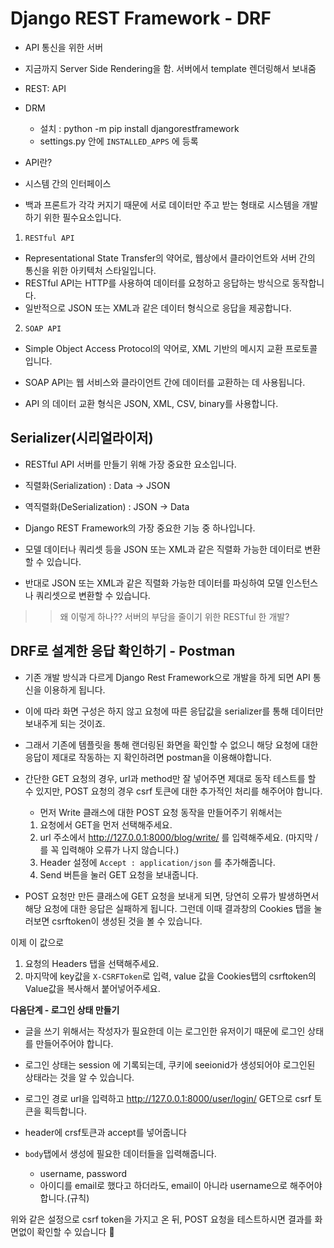 
# Django REST Framework - DRF

- API 통신을 위한 서버

- 지금까지 Server Side Rendering을 함. 서버에서 template 렌더링해서 보내줌

- REST: API

- DRM
  - 설치 : python -m pip install djangorestframework
  - settings.py 안에 `INSTALLED_APPS` 에 등록

  

-  API란? 
  - 시스템 간의 인터페이스
  - 백과 프론트가 각각 커지기 때문에 서로 데이터만 주고 받는 형태로 시스템을 개발하기 위한 필수요소입니다.

1. `RESTful API`
  - Representational State Transfer의 약어로, 웹상에서 클라이언트와 서버 간의 통신을 위한 아키텍처 스타일입니다.
   - RESTful API는 HTTP를 사용하여 데이터를 요청하고 응답하는 방식으로 동작합니다. 
   - 일반적으로 JSON 또는 XML과 같은 데이터 형식으로 응답을 제공합니다.
 
2. `SOAP API`
  - Simple Object Access Protocol의 약어로, XML 기반의 메시지 교환 프로토콜입니다. 
  - SOAP API는 웹 서비스와 클라이언트 간에 데이터를 교환하는 데 사용됩니다.


- API 의 데이터 교환 형식은 JSON, XML, CSV, binary를 사용합니다.


## Serializer(시리얼라이저)
- RESTful API 서버를 만들기 위해 가장 중요한 요소입니다.

- 직렬화(Serialization)    : Data -> JSON
- 역직렬화(DeSerialization) : JSON -> Data

- Django REST Framework의 가장 중요한 기능 중 하나입니다.
- 모델 데이터나 쿼리셋 등을 JSON 또는 XML과 같은 직렬화 가능한 데이터로 변환할 수 있습니다. 
- 반대로 JSON 또는 XML과 같은 직렬화 가능한 데이터를 파싱하여 모델 인스턴스나 쿼리셋으로 변환할 수 있습니다.

>> 왜 이렇게 하나?? 서버의 부담을 줄이기 위한 RESTful 한 개발?


## DRF로 설계한 응답 확인하기 - Postman

- 기존 개발 방식과 다르게 Django Rest Framework으로 개발을 하게 되면 API 통신을 이용하게 됩니다. 
- 이에 따라 화면 구성은 하지 않고 요청에 따른 응답값을 serializer를 통해 데이터만 보내주게 되는 것이죠.
- 그래서 기존에 템플릿을 통해 랜더링된 화면을 확인할 수 없으니 해당 요청에 대한 응답이 제대로 작동하는 지 확인하려면 postman을 이용해야합니다.
- 간단한 GET 요청의 경우, url과 method만 잘 넣어주면 제대로 동작 테스트를 할 수 있지만,
 POST 요청의 경우 csrf 토큰에 대한 추가적인 처리를 해주어야 합니다.

  - 먼저 Write 클래스에 대한 POST 요청 동작을 만들어주기 위해서는
  1. 요청에서 GET을 먼저 선택해주세요.
  2. url 주소에서 http://127.0.0.1:8000/blog/write/ 를 입력해주세요. (마지막 / 를 꼭 입력해야 오류가 나지 않습니다.)
  3. Header 설정에 `Accept : application/json` 를 추가해줍니다.
  3. Send 버튼을 눌러 GET 요청을 보내줍니다.

- POST 요청만 만든 클래스에 GET 요청을 보내게 되면, 당연히 오류가 발생하면서 해당 요청에 대한 응답은 실패하게 됩니다. 그런데 이때 결과창의 Cookies 탭을 눌러보면 csrftoken이 생성된 것을 볼 수 있습니다.

이제 이 값으로
1. 요청의 Headers 탭을 선택해주세요.
2. 마지막에 key값을 `X-CSRFToken`로 입력, value 값을 Cookies탭의 csrftoken의 Value값을 복사해서 붙어넣어주세요.

**다음단계 - 로그인 상태 만들기**
- 글을 쓰기 위해서는 작성자가 필요한데 이는 로그인한 유저이기 때문에 로그인 상태를 만들어주어야 합니다.

- 로그인 상태는 session 에 기록되는데, 쿠키에 seeionid가 생성되어야 로그인된 상태라는 것을 알 수 있습니다.

- 로그인 경로 url을 입력하고 http://127.0.0.1:8000/user/login/  GET으로 csrf 토큰을 획득합니다.
- header에 crsf토큰과 accept를 넣어줍니다
- `body`탭에서 생성에 필요한 데이터들을 입력해줍니다.
  - username, password
  - 아이디를 email로 했다고 하더라도, email이 아니라 username으로 해주어야 합니다.(규칙)


위와 같은 설정으로 csrf token을 가지고 온 뒤, POST 요청을 테스트하시면 결과를 화면없이 확인할 수 있습니다 🙂
